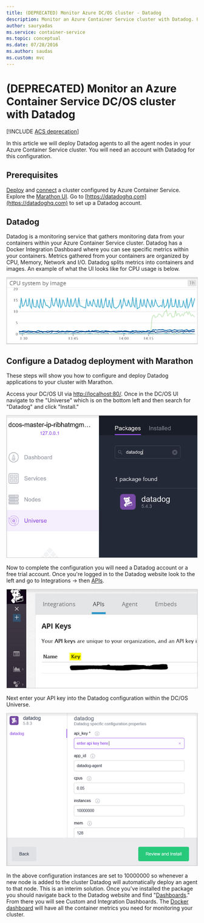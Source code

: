 ```yaml
---
title: (DEPRECATED) Monitor Azure DC/OS cluster - Datadog
description: Monitor an Azure Container Service cluster with Datadog. Use the DC/OS web UI to deploy the Datadog agents to your cluster.
author: sauryadas
ms.service: container-service
ms.topic: conceptual
ms.date: 07/28/2016
ms.author: saudas
ms.custom: mvc
---
```


# (DEPRECATED) Monitor an Azure Container Service DC/OS cluster with Datadog

[!INCLUDE [ACS deprecation](../../../includes/container-service-deprecation.md)]

In this article we will deploy Datadog agents to all the agent nodes in your Azure Container Service cluster. You will need an account with Datadog for this configuration. 

## Prerequisites
[Deploy](container-service-deployment.md) and [connect](../container-service-connect.md) a cluster configured by Azure Container Service. Explore the [Marathon UI](container-service-mesos-marathon-ui.md). Go to [https://datadoghq.com](https://datadoghq.com) to set up a Datadog account. 

## Datadog
Datadog is a monitoring service that gathers monitoring data from your containers within your Azure Container Service cluster. Datadog has a Docker Integration Dashboard where you can see specific metrics within your containers. Metrics gathered from your containers are organized by CPU, Memory, Network and I/O. Datadog splits metrics into containers and images. An example of what the UI looks like for CPU usage is below.

![Datadog UI](./media/container-service-monitoring/datadog4.png)

## Configure a Datadog deployment with Marathon
These steps will show you how to configure and deploy Datadog applications to your cluster with Marathon. 

Access your DC/OS UI via [http://localhost:80/](http://localhost:80/). Once in the DC/OS UI navigate to the "Universe" which is on the bottom left and then search for "Datadog" and click "Install."

![Datadog package within the DC/OS Universe](./media/container-service-monitoring/datadog1.png)

Now to complete the configuration you will need a Datadog account or a free trial account. Once you're logged in to the Datadog website look to the left and go to Integrations -> then [APIs](https://app.datadoghq.com/account/settings#api). 

![Datadog API key](./media/container-service-monitoring/datadog2.png)

Next enter your API key into the Datadog configuration within the DC/OS Universe. 

![Datadog configuration in the DC/OS Universe](./media/container-service-monitoring/datadog3.png) 

In the above configuration instances are set to 10000000 so whenever a new node is added to the cluster Datadog will automatically deploy an agent to that node. This is an interim solution. Once you've installed the package you should navigate back to the Datadog website and find "[Dashboards](https://app.datadoghq.com/dash/list)." From there you will see Custom and Integration Dashboards. The [Docker dashboard](https://app.datadoghq.com/screen/integration/docker) will have all the container metrics you need for monitoring your cluster. 

